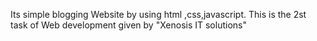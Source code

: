 Its simple blogging Website by using html ,css,javascript.
This is the 2st task of Web development given by "Xenosis IT solutions"
